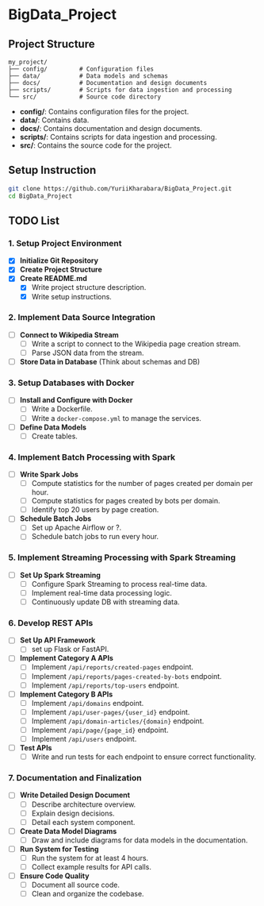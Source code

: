 # BigData_Project

## Project Structure

```
my_project/
├── config/         # Configuration files
├── data/           # Data models and schemas
├── docs/           # Documentation and design documents
├── scripts/        # Scripts for data ingestion and processing
└── src/            # Source code directory
```

- **config/**: Contains configuration files for the project.
- **data/**: Contains data.
- **docs/**: Contains documentation and design documents.
- **scripts/**: Contains scripts for data ingestion and processing.
- **src/**: Contains the source code for the project.

## Setup Instruction

```bash
git clone https://github.com/YuriiKharabara/BigData_Project.git
cd BigData_Project
```


## TODO List

### 1. Setup Project Environment
- [x] **Initialize Git Repository**
- [x] **Create Project Structure**
- [x] **Create README.md**
  - [x] Write project structure description.
  - [x] Write setup instructions.

### 2. Implement Data Source Integration
- [ ] **Connect to Wikipedia Stream**
  - [ ] Write a script to connect to the Wikipedia page creation stream.
  - [ ] Parse JSON data from the stream.
- [ ] **Store Data in Database** (Think about schemas and DB)

### 3. Setup Databases with Docker
- [ ] **Install and Configure with Docker**
  - [ ] Write a Dockerfile.
  - [ ] Write a `docker-compose.yml` to manage the services.
- [ ] **Define Data Models**
  - [ ] Create tables.

### 4. Implement Batch Processing with Spark
- [ ] **Write Spark Jobs**
  - [ ] Compute statistics for the number of pages created per domain per hour.
  - [ ] Compute statistics for pages created by bots per domain.
  - [ ] Identify top 20 users by page creation.
- [ ] **Schedule Batch Jobs**
  - [ ] Set up Apache Airflow or ?.
  - [ ] Schedule batch jobs to run every hour.

### 5. Implement Streaming Processing with Spark Streaming
- [ ] **Set Up Spark Streaming**
  - [ ] Configure Spark Streaming to process real-time data.
  - [ ] Implement real-time data processing logic.
  - [ ] Continuously update DB with streaming data.

### 6. Develop REST APIs
- [ ] **Set Up API Framework**
  - [ ] set up Flask or FastAPI.
- [ ] **Implement Category A APIs**
  - [ ] Implement `/api/reports/created-pages` endpoint.
  - [ ] Implement `/api/reports/pages-created-by-bots` endpoint.
  - [ ] Implement `/api/reports/top-users` endpoint.
- [ ] **Implement Category B APIs**
  - [ ] Implement `/api/domains` endpoint.
  - [ ] Implement `/api/user-pages/{user_id}` endpoint.
  - [ ] Implement `/api/domain-articles/{domain}` endpoint.
  - [ ] Implement `/api/page/{page_id}` endpoint.
  - [ ] Implement `/api/users` endpoint.
- [ ] **Test APIs**
  - [ ] Write and run tests for each endpoint to ensure correct functionality.

### 7. Documentation and Finalization
- [ ] **Write Detailed Design Document**
  - [ ] Describe architecture overview.
  - [ ] Explain design decisions.
  - [ ] Detail each system component.
- [ ] **Create Data Model Diagrams**
  - [ ] Draw and include diagrams for data models in the documentation.
- [ ] **Run System for Testing**
  - [ ] Run the system for at least 4 hours.
  - [ ] Collect example results for API calls.
- [ ] **Ensure Code Quality**
  - [ ] Document all source code.
  - [ ] Clean and organize the codebase.
